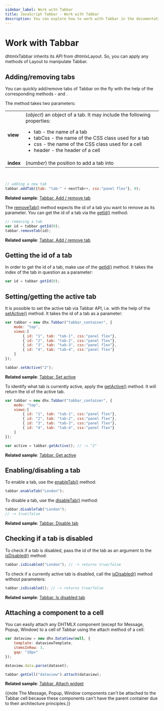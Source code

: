 ```yaml
---
sidebar_label: Work with Tabbar
title: JavaScript Tabbar - Work with Tabbar 
description: You can explore how to work with Tabbar in the documentation of the DHTMLX JavaScript UI library. Browse developer guides and API reference, try out code examples and live demos, and download a free 30-day evaluation version of DHTMLX Suite 7.
---
```


# Work with Tabbar

dhtmlxTabbar inherits its API from dhtmlxLayout. So, you can apply any methods of Layout to manipulate Tabbar.

## Adding/removing tabs

You can quickly add/remove tabs of Tabbar on the fly with the help of the corresponding methods - [](tabbar/api/tabbar_addtab_method.md) and [](tabbar/api/tabbar_removetab_method.md).

The [](tabbar/api/tabbar_addtab_method.md) method takes two parameters:

<table>
	<tbody>
        <tr>
			<td><b>view</b></td>
			<td>(<i>object</i>) an object of a tab. It may include the following properties:
				<ul>
					<li>tab - the name of a tab</li>
					<li>tabCss - the name of the CSS class used for a tab</li>
					<li>css - the name of the CSS class used for a cell</li>
					<li>header - the header of a cell</li>
				</ul>
			</td>
		</tr>
		<tr>
			<td><b>index</b></td>
			<td>(<i>number</i>) the position to add a tab into</td>
		</tr>
    </tbody>
</table>
<br/>

~~~js
// adding a new tab
tabbar.addTab({tab: "tab-" + nextTab++, css:"panel flex"}, 0);
~~~

**Related sample**: [Tabbar. Add / remove tab](https://snippet.dhtmlx.com/z5vjj83y)

The [removeTab()](tabbar/api/tabbar_removetab_method.md) method expects the id of a tab you want to remove as its parameter. You can get the id of a tab via the [getId()](tabbar/api/tabbar_getid_method.md) method:

~~~js
// removing a tab
var id = tabbar.getId(0);
tabbar.removeTab(id);
~~~

**Related sample**: [Tabbar. Add / remove tab](https://snippet.dhtmlx.com/z5vjj83y)

## Getting the id of a tab

In order to get the id of a tab, make use of the [getId()](tabbar/api/tabbar_getid_method.md) method. It takes the index of the tab in question as a parameter:

~~~js
var id = tabbar.getId(0);
~~~

## Setting/getting the active tab

It is possible to set the active tab via Tabbar API, i.e. with the help of the [setActive()](tabbar/api/tabbar_setactive_method.md) method. It takes the id of a tab as a parameter:

~~~js
var tabbar = new dhx.Tabbar("tabbar_container", {
	mode: "top",			
	views:[
		{ id: "1", tab: "tab-1", css:"panel flex"},
		{ id: "2", tab: "tab-2", css:"panel flex"},
		{ id: "3", tab: "tab-3", css:"panel flex"},
		{ id: "4", tab: "tab-4", css:"panel flex"}
	]
});

tabbar.setActive("2");
~~~

**Related sample**: [Tabbar. Set active](https://snippet.dhtmlx.com/u9ryz38f)

To identify what tab is currently active, apply the [getActive()](tabbar/api/tabbar_getactive_method.md) method. It will return the id of the active tab.

~~~js
var tabbar = new dhx.Tabbar("tabbar_container", {
	mode: "top",			
	views:[
		{ id: "1", tab: "tab-1", css:"panel flex"},
		{ id: "2", tab: "tab-2", css:"panel flex"},
		{ id: "3", tab: "tab-3", css:"panel flex"},
		{ id: "4", tab: "tab-4", css:"panel flex"}
	]
});

var active = tabbar.getActive(); // -> "2"
~~~

**Related sample**: [Tabbar. Get active](https://snippet.dhtmlx.com/xpvkcwiu)

## Enabling/disabling a tab

To enable a tab, use the [enableTab()](tabbar/api/tabbar_enabletab_method.md) method:

~~~js
tabbar.enableTab("London");
~~~

To disable a tab, use the [disableTab()](tabbar/api/tabbar_disabletab_method.md) method:

~~~js
tabbar.disableTab("London");
// -> true|false
~~~

**Related sample**: [Tabbar. Disable tab](https://snippet.dhtmlx.com/9l3egq3z)

## Checking if a tab is disabled

To check if a tab is disabled, pass the id of the tab as an argument to the [isDisabled()](tabbar/api/tabbar_isdisabled_method.md) method:

~~~js
tabbar.isDisabled("London"); // -> returns true/false
~~~

To check if a currently active tab is disabled, call the [isDisabled()](tabbar/api/tabbar_isdisabled_method.md) method without parameters:

~~~js
tabbar.isDisabled(); // -> returns true/false
~~~

**Related sample**: [Tabbar. Is disabled tab](https://snippet.dhtmlx.com/86er2y7m)

## Attaching a component to a cell

You can easily attach any DHTMLX component (except for Message, Popup, Window) to a cell of Tabbar using the attach method of a cell:

~~~js
var dataview = new dhx.DataView(null, {
	template: dataviewTemplate,
	itemsInRow: 3,
	gap: "10px"
});

dataview.data.parse(dataset);

tabbar.getCell("dataview").attach(dataview);
~~~

**Related sample**: [Tabbar. Attach widget](https://snippet.dhtmlx.com/o1jwmw1l)

{{note The Message, Popup, Window components can't be attached to the Tabbar cell because these components can't have the parent container due to their architecture principles.}}